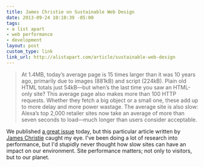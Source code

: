 ```yaml
---
title: James Christie on Sustainable Web Design
date: 2013-09-24 10:10:39 -05:00
tags:
- a list apart
- web performance
- development
layout: post
custom_type: link
link_url: http://alistapart.com/article/sustainable-web-design
---
```


>At 1.4MB, today’s average page is 15 times larger than it was 10 years ago, primarily due to images (881kB) and script (224kB). Plain old HTML totals just 54kB—but when’s the last time you saw an HTML-only site? This average page also makes more than 100 HTTP requests. Whether they fetch a big object or a small one, these add up to more delay and more power wastage. The average site is also slow: Alexa’s top 2,000 retailer sites now take an average of more than seven seconds to load—much longer than users consider acceptable.

We published [a great issue](http://alistapart.com/issue/383) today, but this particular article written by [James Christie](http://jcux.co.uk/) caught my eye. I've been doing a lot of research into performance, but I'd stupidly never thought how slow sites can have an impact on our environment. Site performance matters; not only to visitors, but to our planet.
